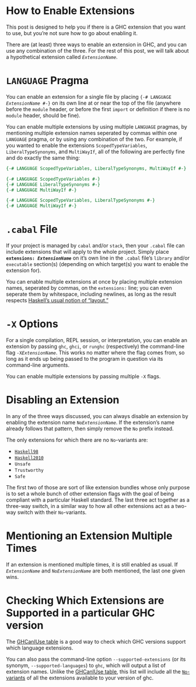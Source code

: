 # How to Enable Extensions

This post is designed to help you if there is a GHC extension that you want to use, but you’re not sure how to go about enabling it.

There are (at least) three ways to enable an extension in GHC, and you can use any combination of the three.  For the rest of this post, we will talk about a hypothetical extension called *`ExtensionName`*.

# `LANGUAGE` Pragma

You can enable an extension for a single file by placing `{-# LANGUAGE `*`ExtensionName `*`#-}` on its own line at or near the top of the file (anywhere before the `module` header, or before the first `import` or definition if there is no `module` header, should be fine).

You can enable multiple extensions by using multiple `LANGUAGE` pragmas, by mentioning multiple extension names seperated by commas within one `LANGUAGE` pragma, or by using any combination of the two.  For example, if you wanted to enable the extensions `ScopedTypeVariables`, `LiberalTypeSynonyms`, and `MultiWayIf`, all of the following are perfectly fine and do exactly the same thing:

``` haskell
{-# LANGUAGE ScopedTypeVariables, LiberalTypeSynonyms, MultiWayIf #-}
```

``` haskell
{-# LANGUAGE ScopedTypeVariables #-}
{-# LANGUAGE LiberalTypeSynonyms #-}
{-# LANGUAGE MultiWayIf #-}
```

``` haskell
{-# LANGUAGE ScopedTypeVariables, LiberalTypeSynonyms #-}
{-# LANGUAGE MultiWayIf #-}
```

# `.cabal` File

If your project is managed by `cabal` and/or `stack`, then your `.cabal` file can include extensions that will apply to the whole project.  Simply place **`extensions: `*`ExtensionName`*** on it’s own line in the `.cabal` file’s `library` and/or `executable` section(s) (depending on which target(s) you want to enable the extension for).

You can enable multiple extensions at once by placing multiple extension names, seperated by commas, on the `extensions:` line; you can even seperate them by whitespace, including newlines, as long as the result respects [Haskell’s usual notion of “layout.”](https://www.haskell.org/onlinereport/haskell2010/haskellch2.html#x7-210002.7)

# `-X` Options

For a single compilation, REPL session, or interpretation, you can enable an extension by passing `ghc`, `ghci`, or `runghc` (respectively) the command-line flag `-X`*`ExtensionName`*.  This works no matter where the flag comes from, so long as it ends up being passed to the program in question via its command-line arguments.

You can enable multiple extensions by passing multiple `-X` flags.

# Disabling an Extension

In any of the three ways discussed, you can always disable an extension by enabling the extension name `No`*`ExtensionName`*.  If the extension’s name already follows that pattern, then simply remove the `No` prefix instead.

The only extensions for which there are no `No`-variants are:

- [`Haskell98`](https://www.schoolofhaskell.com/user/PthariensFlame/guide-to-ghc-extensions/language-standards#haskell98)
- [`Haskell2010`](https://www.schoolofhaskell.com/user/PthariensFlame/guide-to-ghc-extensions/language-standards#haskell2010)
- `Unsafe`
- `Trustworthy`
- `Safe`

The first two of those are sort of like extension bundles whose only purpose is to set a whole bunch of other extension flags with the goal of being compliant with a particular Haskell standard.  The last three act together as a three-way switch, in a similar way to how all other extensions act as a two-way switch with their `No`-variants.

# Mentioning an Extension Multiple Times

If an extension is mentioned multiple times, it is still enabled as usual.  If *`ExtensionName`* and `No`*`ExtensionName`* are both mentioned, the last one given wins.

# Checking Which Extensions are Supported in a particular GHC version

The [GHCanIUse table](https://damianfral.github.io/ghcaniuse/) is a good way to check which GHC versions support which language extensions.

You can also pass the command-line option `--supported-extensions` (or its synonym, `--supported-languages`) to `ghc`, which will output a list of extension names.  Unlike the [GHCanIUse table](https://damianfral.github.io/ghcaniuse/), this list will include all the [`No`-variants](https://www.schoolofhaskell.com/user/PthariensFlame/guide-to-ghc-extensions/how-to-enable-extensions#disabling-an-extension) of all the extensions available to your version of ghc.